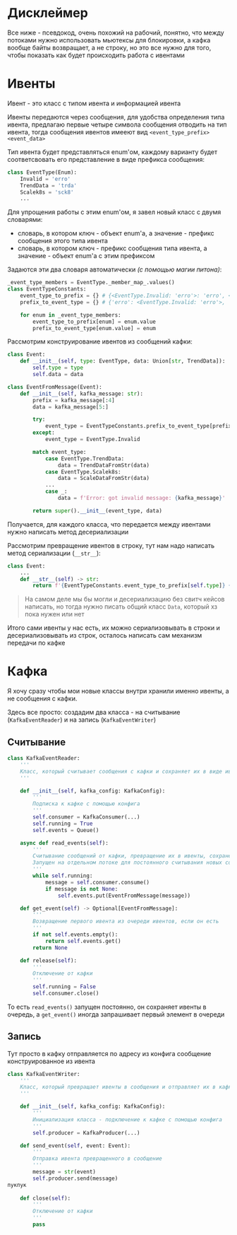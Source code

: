 # Дисклеймер

Все ниже - псевдокод, очень похожий на рабочий, понятно, что между потоками нужно использовать мьютексы для блокировки, а кафка вообще байты возвращает, а не строку, но это все нужно для того, чтобы показать как будет происходить работа с ивентами 

# Ивенты
Ивент - это класс с типом ивента и информацией ивента

Ивенты передаются через сообщения, для удобства определения типа ивента, предлагаю первые четыре символа сообщения отводить на тип ивента, тогда сообщения ивентов имееют вид `<event_type_prefix> <event_data>`

Тип ивента будет представляться enum'ом, каждому варианту будет соответсвовать его представление в виде префикса сообщения:

```py
class EventType(Enum):
    Invalid = 'erro'
    TrendData = 'trda'
    Scalek8s = 'sck8'
    ...
```

Для упрощения работы с этим enum'ом, я завел новый класс с двумя словарями:
- словарь, в котором ключ - объект enum'а, а значение - префикс сообщения этого типа ивента
- словарь, в котором ключ - префикс сообщения типа ивента, а значение - объект enum'а с этим префиксом

Задаются эти два словаря автоматически *(с помощью магии питона)*:

```py
_event_type_members = EventType._member_map_.values()
class EventTypeConstants:
    event_type_to_prefix = {} # {<EventType.Invalid: 'erro'>: 'erro', <EventType.TrendData: 'trda'>: 'trda', ...}
    prefix_to_event_type = {} # {'erro': <EventType.Invalid: 'erro'>, 'trda': <EventType.TrendData: 'trda'>, ...}

    for enum in _event_type_members:
        event_type_to_prefix[enum] = enum.value
        prefix_to_event_type[enum.value] = enum
```

Рассмотрим конструирование ивентов из сообщений кафки:

```py
class Event:
    def __init__(self, type: EventType, data: Union[str, TrendData]):
        self.type = type
        self.data = data

class EventFromMessage(Event):
    def __init__(self, kafka_message: str):
        prefix = kafka_message[:4]
        data = kafka_message[5:]

        try:
            event_type = EventTypeConstants.prefix_to_event_type[prefix]
        except:
            event_type = EventType.Invalid

        match event_type:
            case EventType.TrendData:
                data = TrendDataFromStr(data)
            case EventType.Scalek8s:
                data = ScaleDataFromStr(data)
            ...
            case _:
                data = f'Error: got invalid message: {kafka_message}'

        return super().__init__(event_type, data)
```

Получается, для каждого класса, что передается между ивентами нужно написать метод десериализации

Рассмотрим превращение ивентов в строку, тут нам надо написать метод сериализации (`__str__`):

```py
class Event:
    ...
    def __str__(self) -> str:
        return f'{EventTypeConstants.event_type_to_prefix[self.type]} {self.data}'
```

> На самом деле мы бы могли и десериализацию без свитч кейсов написать, но тогда нужно писать общий класс `Data`, который хз пока нужен или нет

Итого сами ивенты у нас есть, их можно сериализовывать в строки и десериализовывать из строк, осталось написать сам механизм передачи по кафке

# Кафка

Я хочу сразу чтобы мои новые классы внутри хранили именно ивенты, а не сообщения с кафки.

Здесь все просто: создадим два класса - на считывание (`KafkaEventReader`) и на запись (`KafkaEventWriter`)

## Считывание

```py
class KafkaEventReader:
    '''
    Класс, который считывает сообщения с кафки и сохраняет их в виде ивентов
    '''

    def __init__(self, kafka_config: KafkaConfig):
        '''
        Подписка к кафке с помощью конфига
        '''
        self.consumer = KafkaConsumer(...)
        self.running = True
        self.events = Queue()

    async def read_events(self):
        '''
        Считывание сообщений от кафки, превращение их в ивенты, сохранение в очередь ивентов
        Запущен на отдельном потоке для постоянного считывания новых сообщений
        '''
        while self.running:
            message = self.consumer.consume()
            if message is not None:
                self.events.put(EventFromMessage(message))

    def get_event(self) -> Optional[EventFromMessage]:
        '''
        Возвращение первого ивента из очереди ивентов, если он есть
        '''
        if not self.events.empty():
            return self.events.get()
        return None

    def release(self):
        '''
        Отключение от кафки
        '''
        self.running = False
        self.consumer.close()
```

То есть `read_events()` запущен постоянно, он сохраняет ивенты в очередь, а `get_event()` иногда запрашивает первый элемент в очереди

## Запись

Тут просто в кафку отправляется по адресу из конфига сообщение конструированное из ивента

```py
class KafkaEventWriter:
    '''
    Класс, который превращает ивенты в сообщения и отправляет их в кафку
    '''

    def __init__(self, kafka_config: KafkaConfig):
        '''
        Инициализация класса - подключение к кафке с помощью конфига
        '''
        self.producer = KafkaProducer(...)

    def send_event(self, event: Event):
        '''
        Отправка ивента превращенного в сообщение
        '''
        message = str(event)
        self.producer.send(message)
пукпук
        
    def close(self):
        '''
        Отключение от кафки
        '''
        pass
```
